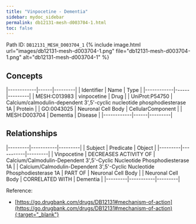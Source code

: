 ```yaml
---
title: "Vinpocetine - Dementia"
sidebar: mydoc_sidebar
permalink: db12131-mesh-d003704-1.html
toc: false 
---
```



Path ID: `DB12131_MESH_D003704_1`
{% include image.html url="images/db12131-mesh-d003704-1.png" file="db12131-mesh-d003704-1.png" alt="db12131-mesh-d003704-1" %}

## Concepts

|------------|------|---------|
| Identifier | Name | Type    |
|------------|------|---------|
| MESH:C013983 | vinpocetine | Drug |
| UniProt:P54750 | Calcium/calmodulin-dependent 3',5'-cyclic nucleotide phosphodiesterase 1A | Protein |
| GO:0043025 | Neuronal Cell Body | CellularComponent |
| MESH:D003704 | Dementia | Disease |
|------------|------|---------|

## Relationships

|---------|-----------|---------|
| Subject | Predicate | Object  |
|---------|-----------|---------|
| Vinpocetine | DECREASES ACTIVITY OF | Calcium/Calmodulin-Dependent 3',5'-Cyclic Nucleotide Phosphodiesterase 1A |
| Calcium/Calmodulin-Dependent 3',5'-Cyclic Nucleotide Phosphodiesterase 1A | PART OF | Neuronal Cell Body |
| Neuronal Cell Body | CORRELATED WITH | Dementia |
|---------|-----------|---------|

Reference:
  - [https://go.drugbank.com/drugs/DB12131#mechanism-of-action](https://go.drugbank.com/drugs/DB12131#mechanism-of-action){:target="_blank"}